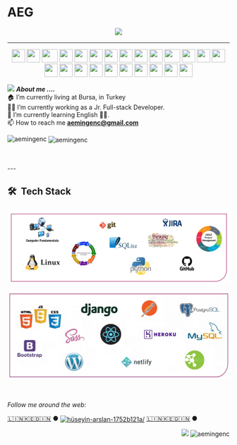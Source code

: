 # AEG

<p align="center">
  <img src="https://github.com/thompsonemerson/thompsonemerson/raw/master/cover-thompson.png" height="200"/>
</p>
<hr>



<div align ="center">
    <img src="https://cultofthepartyparrot.com/parrots/hd/githubparrot.gif" width="30" height="30"/>
    <img src="https://cultofthepartyparrot.com/flags/hd/indiaparrot.gif" width="30" height="30"/>
    <img src="https://cultofthepartyparrot.com/parrots/asyncparrot.gif" width="36" height="30"/>
    <img src="https://cultofthepartyparrot.com/parrots/exceptionallyfastparrot.gif" width="30" height="30"/>
    <img src="https://cultofthepartyparrot.com/parrots/hd/60fpsparrot.gif" width="30" height="30"/>
    <img src="https://cultofthepartyparrot.com/parrots/hd/jumpingparrot.gif" width="30" height="30"/>
    <img src="https://cultofthepartyparrot.com/parrots/hd/opensourceparrot.gif" width="30" height="30"/>
    <img src="https://cultofthepartyparrot.com/parrots/hd/dealwithitnowparrot.gif" width="30" height="30"/>
    <img src="https://cultofthepartyparrot.com/parrots/hd/hypnoparrotlight.gif" width="30" height="30"/>
    <img src="https://cultofthepartyparrot.com/parrots/databaseparrot.gif" width="30" height="30"/>
    <img src="https://cultofthepartyparrot.com/parrots/fixparrot.gif" width="36" height="30"/>
    <img src="https://cultofthepartyparrot.com/parrots/hd/laptop_parrot.gif" width="30" height="30"/>
    <img src="https://cultofthepartyparrot.com/parrots/hd/spinningparrot.gif" width="30" height="30"/>
    <img src="https://cultofthepartyparrot.com/parrots/hd/levitationparrot.gif" width="30" height="30"/>
    <img src="https://cultofthepartyparrot.com/parrots/hd/meldparrot.gif" width="30" height="30"/>
    <img src="https://cultofthepartyparrot.com/parrots/slomoparrot.gif" width="30" height="30"/>
    <img src="https://cultofthepartyparrot.com/parrots/hd/moonwalkingparrot.gif" width="30" height="30"/>
    <img src="https://cultofthepartyparrot.com/parrots/hd/stableparrot.gif" width="30" height="30"/>
    <img src="https://cultofthepartyparrot.com/parrots/hd/scienceparrot.gif" width="30" height="30"/>
    <img src="https://cultofthepartyparrot.com/parrots/hd/pirateparrot.gif" width="30" height="30"/>
    <img src="https://cultofthepartyparrot.com/parrots/hd/footballparrot.gif" width="30" height="30"/>
    <img src="https://cultofthepartyparrot.com/parrots/hd/illuminatiparrot.gif" width="30" height="30"/>
    <img src="https://cultofthepartyparrot.com/parrots/hd/hypnoparrotdark.gif" width="30" height="30"/>
    <img src="https://cultofthepartyparrot.com/parrots/hd/mustacheparrot.gif" width="30" height="30"/>
</div>

<img src="https://media.giphy.com/media/iY8CRBdQXODJSCERIr/giphy.gif" width="30px">&nbsp;***About me ....***<br>
🏠 I’m currently living at Bursa, in Turkey <br>
👨‍💻 I’m currently working as a Jr. Full-stack Developer.<br>
🌱 I’m currently learning English 🤦‍♂.<br>
📫 How to reach me **aemingenc@gmail.com**


<p><img align="left" src="https://github-readme-stats.vercel.app/api/top-langs?username=aemingenc&show_icons=true&locale=en&layout=compact" alt="aemingenc" /></p>

<p>&nbsp;<img align="center" src="https://github-readme-stats.vercel.app/api?username=aemingenc&show_icons=true&locale=en" alt="aemingenc" /></p>

</br>
</br>
---
<br>

<h2>🛠 &nbsp;Tech Stack</h2>
<p><img src="https://github.com/D1183-Mustafa/D1183-Mustafa/blob/main/tools2.png"></p>
<p><img src="https://github.com/D1183-Mustafa/D1183-Mustafa/blob/main/tools.png"></p>

<br>

<i>Follow me around the web:</i><br>

<p align="left">
<a target="_blank" href="https://www.linkedin.com/in/abdullah-emin-gen%C3%A7-887312216/">🇱​🇮​🇳​🇰​🇪​🇩​🇮​🇳​</a> ●
<a href="https://linkedin.com/in/hüseyin-arslan-1752b121a/" target="blank"><img align="center" src="https://raw.githubusercontent.com/rahuldkjain/github-profile-readme-generator/master/src/images/icons/Social/linked-in-alt.svg" alt="hüseyin-arslan-1752b121a/" height="30" width="40" /></a>
  <a target="_blank" href="https://www.linkedin.com/in/abdullah-emin-gen%C3%A7-887312216/">🇱​🇮​🇳​🇰​🇪​🇩​🇮​🇳​</a> ●
</p>

</div>

<p align="right"><img src="https://github.com/D1183-Mustafa/D1183-Mustafa/blob/main/kedi.gif" width="70px"> <img src="https://komarev.com/ghpvc/?username=aemingenc"            alt="aemingenc" /> </p>
